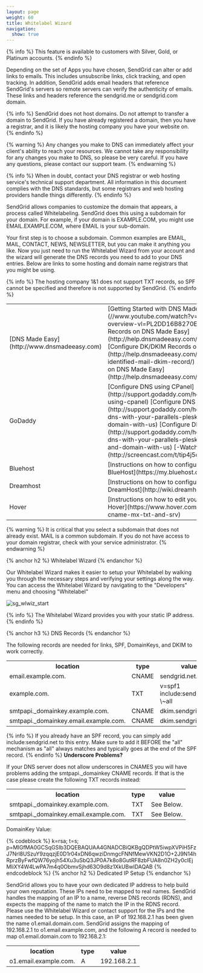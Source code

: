 ```yaml
---
layout: page
weight: 60
title: Whitelabel Wizard
navigation:
  show: true
---
```


{% info %}
This feature is available to customers with Silver, Gold, or Platinum accounts. 
{% endinfo %}

Depending on the set of Apps you have chosen, SendGrid can alter or add links to emails. This includes unsubscribe links, click tracking, and open tracking. In addition, SendGrid adds email headers that reference SendGrid's servers so remote servers can verify the authenticity of emails. These links and headers reference the sendgrid.me or sendgrid.com domain.

{% info %}
SendGrid does not host domains. Do not attempt to transfer a domain to SendGrid. If you have already registered a domain, then you have a registrar, and it is likely the hosting company you have your website on. 
{% endinfo %}

{% warning %}
Any changes you make to DNS can immediately affect your client's ability to reach your resources. We cannot take any responsibility for any changes you make to DNS, so please be very careful. If you have any questions, please contact our support team. 
{% endwarning %}

{% info %}
When in doubt, contact your DNS registrar or web hosting service's technical support department. All information in this document complies with the DNS standards, but some registrars and web hosting providers handle things differently. 
{% endinfo %}

SendGrid allows companies to customize the domain that appears, a process called Whitelabeling. SendGrid does this using a subdomain for your domain. For example, if your domain is EXAMPLE.COM, you might use EMAIL.EXAMPLE.COM, where EMAIL is your sub-domain.

Your first step is to choose a subdomain. Common examples are EMAIL, MAIL, CONTACT, NEWS, NEWSLETTER, but you can make it anything you like. Now you just need to run the Whitelabel Wizard from your account and the wizard will generate the DNS records you need to add to your DNS entries. Below are links to some hosting and domain name registrars that you might be using.

{% info %}
The hosting company 1&1 does not support TXT records, so SPF cannot be specified and therefore is not supported by SendGrid. 
{% endinfo %}

<table class="table table-bordered table-striped">
   <tbody>
      <tr>
         <td>[DNS Made Easy](http://www.dnsmadeeasy.com)</td>
         <td>[Getting Started with DNS Made Easy](//www.youtube.com/watch?v=hZ1bKYC3gWA=c4-overview-vl=PL2DD16B8270E9D3A0)    [Configure SPF Records on DNS Made Easy](http://help.dnsmadeeasy.com/records/spf-record/)    [Configure DK/DKIM Records on DNS Made Easy](http://help.dnsmadeeasy.com/spry_menu/domainkeys-identified-mail-dkim-record/)    [Configure TXT Records on DNS Made Easy](http://help.dnsmadeeasy.com/records/txt-record/)</td>
         <tr>
            <td>GoDaddy</td>
            <td>[Configure DNS using CPanel](http://support.godaddy.com/help/4597/setup-dns-using-cpanel)    [Configure DNS using Plesk Panel 9](http://support.godaddy.com/help/198/setting-up-dns-with-your-parallels-plesk-panel-9-server-and-domain-with-us)    [Configure DNS using Plesk Panel 10](http://support.godaddy.com/help/6891/setting-up-dns-with-your-parallels-plesk-panel-10-server-and-domain-with-us)   [-Watch a video!-](http://screencast.com/t/tip4j5ce6b)</td>
         </tr>
         <tr>
            <td>Bluehost</td>
            <td>[Instructions on how to configure DNS using cPanel on BlueHost](https://my.bluehost.com/cgi/help/559)</td>
         </tr>
         <tr>
            <td>Dreamhost</td>
            <td>[Instructions on how to configure custom DNS on DreamHost](http://wiki.dreamhost.com/Custom_DNS)</td>
         </tr>
         <tr>
            <td>Hover</td>
            <td>[Instructions on how to edit your DNS configuration on Hover](https://www.hover.com/help/edit-dns-records-cname-mx-txt-and-srv)</td>
         </tr>
      </tr>
   </tbody>
</table>

{% warning %}
It is critical that you select a subdomain that does not already exist. MAIL is a common subdomain. If you do not have access to your domain registrar, check with your service administrator. 
{% endwarning %}

{% anchor h2 %}
Whitelabel Wizard 
{% endanchor %}

Our Whitelabel Wizard makes it easier to setup your Whitelabel by walking you through the necessary steps and verifying your settings along the way. You can access the Whitelabel Wizard by navigating to the "Developers" menu and choosing "Whitelabel"

![]({{root_url}}/images/whitelabel_1.png "sg_wlwiz_start")

{% info %}
The Whitelabel Wizard provides you with your static IP address. 
{% endinfo %}

{% anchor h3 %}
DNS Records 
{% endanchor %}

The following records are needed for links, SPF, DomainKeys, and DKIM to work correctly.

<table class="table table-bordered table-striped">
   <tbody>
      <tr>
         <th>location</th>
         <th>type</th>
         <th>value</th>
      </tr>
      <tr>
         <td>email.example.com.</td>
         <td>CNAME</td>
         <td>sendgrid.net.</td>
      </tr>
      <tr>
         <td>example.com.</td>
         <td>TXT</td>
         <td>v=spf1 include:sendgrid.net \~all</td>
      </tr>
      <tr>
         <td>smtpapi._domainkey.example.com.</td>
         <td>CNAME</td>
         <td>dkim.sendgrid.net.</td>
      </tr>
      <tr>
         <td>smtpapi._domainkey.email.example.com.</td>
         <td>CNAME</td>
         <td>dkim.sendgrid.net.</td>
      </tr>
   </tbody>
</table>

{% info %}
If you already have an SPF record, you can simply add include:sendgrid.net to this entry. Make sure to add it BEFORE the "all" mechanism as "all" always matches and typically goes at the end of the SPF record. 
{% endinfo %}
**Underscore Problems?**

If your DNS server does not allow underscores in CNAMES you will have problems adding the smtpapi._domainkey CNAME records. If that is the case please create the following TXT records instead:

<table class="table table-bordered table-striped">
   <tbody>
      <tr>
         <th>location</th>
         <th>type</th>
         <th>value</th>
      </tr>
      <tr>
         <td>smtpapi._domainkey.example.com.</td>
         <td>TXT</td>
         <td>See Below.</td>
      </tr>
      <tr>
         <td>smtpapi._domainkey.email.example.com.</td>
         <td>TXT</td>
         <td>See Below.</td>
      </tr>
   </tbody>
</table>

DomainKey Value:

{% codeblock %} k=rsa; t=s; p=MIGfMA0GCSqGSIb3DQEBAQUAA4GNADCBiQKBgQDPtW5iwpXVPiH5FzJ7Nrl8USzuY9zqqzjE0D1r04xDN6qwziDnmgcFNNfMewVKN2D1O+2J9N14hRprzByFwfQW76yojh54Xu3uSbQ3JP0A7k8o8GutRF8zbFUA8n0ZH2y0cIEjMliXY4W4LwPA7m4q0ObmvSjhd63O9d8z1XkUBwIDAQAB {% endcodeblock %} 
{% anchor h2 %}
Dedicated IP Setup 
{% endanchor %}

SendGrid allows you to have your own dedicated IP address to help build your own reputation. These IPs need to be mapped to real names. SendGrid handles the mapping of an IP to a name, reverse DNS records (RDNS), and expects the mapping of the name to match the IP in the RDNS record. Please use the Whitelabel Wizard or contact support for the IPs and the names needed to be setup. In this case, an IP of 192.168.2.1 has been given the name o1.email.domain.com. SendGrid assigns the mapping of 192.168.2.1 to o1.email.example.com, and the following A record is needed to map o1.email.domain.com to 192.168.2.1:

<table class="table table-bordered table-striped">
   <tbody>
      <tr>
         <th>location</th>
         <th>type</th>
         <th>value</th>
      </tr>
      <tr>
         <td>o1.email.example.com.</td>
         <td>A</td>
         <td>192.168.2.1</td>
      </tr>
   </tbody>
</table>

